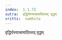 ```yaml
---
index:  1.1.72
sutra:  वृद्धिर्यस्याचामादिस्तद् वृद्धम्
vritti:  samhita 
---
```


वृद्धिर्यस्याचामादिस्तद् वृद्धम्

